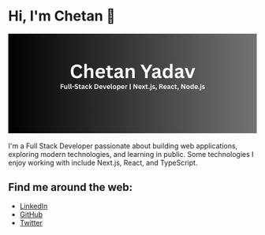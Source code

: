 # Hi, I'm Chetan 👋

![Chetan Yadav Banner](Chetan.png)

I'm a Full Stack Developer passionate about building web applications, exploring modern technologies, and learning in public. Some technologies I enjoy working with include Next.js, React, and TypeScript.

## Find me around the web:

- <a href="https://www.linkedin.com/in/chetan0724/">LinkedIn</a>
- <a href="https://github.com/Chetan0724">GitHub</a>
- <a href="https://x.com/Chetany0724">Twitter</a>
